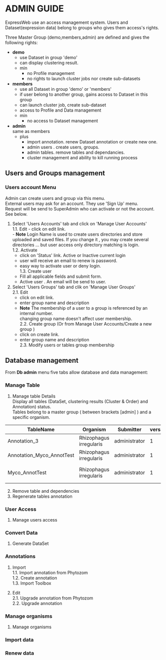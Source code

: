 # ADMIN GUIDE

ExpressWeb use an access management system.
Users and Dataset(expression data) belong to groups who gives them access's rights.

Three Master Group (demo,members,admin) are defined and gives the following rights:
- **demo**  
  * use Dataset in group 'demo'  
  * can display clustering result.  
  * min
    * no Profile management  
    * no rights to launch cluster jobs nor create sub-datasets  
- **members**  
  * use all Dataset in group 'demo' or 'members'  
  * if user belong to another group, gains access to Dataset in this group  
  * can launch cluster job, create sub-dataset  
  * access to Profile and Data management  
  * min
     * no access to Dataset management
- **admin**  
  same as members  
  * plus  
      * import annotation. renew Dataset annotation or create new one.  
      * admin users . create users, groups.  
      * admin tables. remove tables and dependancies.  
      * cluster management and ability to kill running process  
    

## Users and Groups management

### Users account Menu  
Admin can create users and group via this menu.  
External users may ask for an account. They use 'Sign Up' menu.  
Request will be send to SuperAdmin who can activate or not the account. See below.  

1. Select 'Users Accounts' tab and click on 'Manage User Accounts'  
  1.1. Edit 
       - click on edit link.  
       - **Note** Login Name is used to create users directories and store uploaded and saved files. 
       If you change it , you may create several directories ... but user access only directory matching is login.  
  1.2. Activate  
      -  click on 'Status' link. Active or Inactive current login  
      -  user will receive an email to renew is password.  
      -  easy way to activate user or deny login.   
1.3.  Create user  
      -  Fill all applicable fields and submit form.  
      -  Active user . An email will be send to user.  
2.  Select 'Users Groups' tab and clik on 'Manage User Groups'  
  2.1.  Edit  
    -  click on edit link.  
    -  enter group name and description
    -  **Note**  The membership of a user to a group is referenced by an internal number.  
       changing group name doesn't affect user membership.   
  2.2.  Create group  (Or from Manage User Accounts/Create a new group )  
    -  click on create link.  
    -  enter group name and description  
  2.3.  Modify users or tables group membership  
    
## Database management

From **Db admin** menu five tabs allow database and data management:  

### Manage Table

1.  Manage table Details  
   Display all tables (DataSet, clustering results (Cluster & Order) and Annotation) status.  
   Tables belong to a master group ( between brackets [admin] ) and a specific organism.  
   
   | TableName | Organism	| Submitter	| version	| Groups	| Level	| Action |
   | --- | --- | --- | --- | --- | --- | --- |
 | Annotation_3 |	Rhizophagus irregularis |	administrator  |	1  |	[admin]  |	Root  |	Ed. |
 | Annotation_Myco_AnnotTest  |	Rhizophagus irregularis  |	administrator  |	1  |	[admin] |	Root  |	Ed. |
 | Myco_AnnotTest  |	Rhizophagus irregularis  |	administrator  |	1  |	[admin]  members  Demo 	 | Root  | 	Ed. |  

  
2.  Remove table and dependencies  
3.  Regenerate tables annotation  


### User Access

1.  Manage users access  

### Convert Data

1.  Generate DataSet  

### Annotations

1.  Import  
  1.1.  Import annotation from Phytozom  
  1.2.  Create annotation  
  1.3.  Import Toolbox

2.  Edit  
  2.1.  Upgrade annotation from Phytozom  
  2.2.  Upgrade annotation  

### Manage organisms

1.  Manage organisms  

### Import data

### Renew data

 
